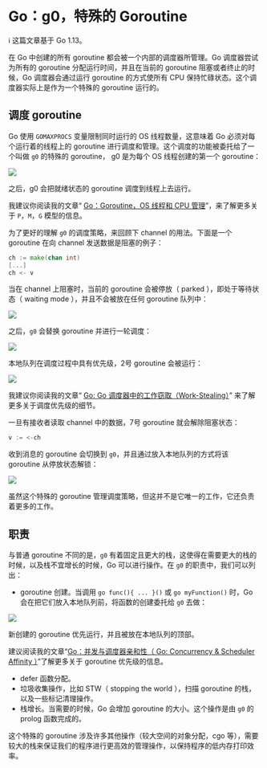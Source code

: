 # Go：g0，特殊的 Goroutine
ℹ️ 这篇文章基于 Go 1.13。

在 Go 中创建的所有 goroutine 都会被一个内部的调度器所管理。Go 调度器尝试为所有的 goroutine 分配运行时间，并且在当前的 goroutine 阻塞或者终止的时候，Go 调度器会通过运行 goroutine 的方式使所有 CPU 保持忙碌状态。这个调度器实际上是作为一个特殊的 goroutine 运行的。

## 调度 goroutine
Go 使用 ```GOMAXPROCS``` 变量限制同时运行的 OS 线程数量，这意味着 Go 必须对每个运行着的线程上的 goroutine 进行调度和管理。这个调度的功能被委托给了一个叫做 ```g0``` 的特殊的 goroutine， g0 是为每个 OS 线程创建的第一个 goroutine：

![](https://github.com/studygolang/gctt-images2/blob/master/20200104-Go-g0-Special-Goroutine/g0-created-for-each-OS-thread.png?raw=true)

之后，g0 会把就绪状态的 goroutine 调度到线程上去运行。

我建议你阅读我的文章“ [Go：Goroutine，OS 线程和 CPU 管理](https://medium.com/a-journey-with-go/go-goroutine-os-thread-and-cpu-management-2f5a5eaf518a)”，来了解更多关于 ```P```，```M```，```G``` 模型的信息。

为了更好的理解 ```g0``` 的调度策略，来回顾下 channel 的用法。下面是一个 goroutine 在向 channel 发送数据是阻塞的例子：

```go
ch := make(chan int)
[...]
ch <- v
```

当在 channel 上阻塞时，当前的 goroutine 会被停放（ parked ），即处于等待状态（ waiting mode ），并且不会被放在任何 goroutine 队列中：

![](https://github.com/studygolang/gctt-images2/blob/master/20200104-Go-g0-Special-Goroutine/blocking-goroutine-will-beparked.png?raw=true)

之后，```g0``` 会替换 goroutine 并进行一轮调度：

![](https://github.com/studygolang/gctt-images2/blob/master/20200104-Go-g0-Special-Goroutine/g0-replaces-the-goroutine.png?raw=true)

本地队列在调度过程中具有优先级，2号 goroutine 会被运行：

![](https://github.com/studygolang/gctt-images2/blob/master/20200104-Go-g0-Special-Goroutine/local-queue-scheduling.png?raw=true)

我建议你阅读我的文章“ [Go: Go 调度器中的工作窃取（Work-Stealing）](https://medium.com/a-journey-with-go/go-work-stealing-in-go-scheduler-d439231be64d)” 来了解更多关于调度优先级的细节。

一旦有接收者读取 channel 中的数据，7号 goroutine 就会解除阻塞状态：

```go
v := <-ch
```

收到消息的 goroutine 会切换到 ```g0```，并且通过放入本地队列的方式将该 goroutine 从停放状态解锁：

![](https://github.com/studygolang/gctt-images2/blob/master/20200104-Go-g0-Special-Goroutine/unlock-the-parked-goroutine.png?raw=true)

虽然这个特殊的 goroutine 管理调度策略，但这并不是它唯一的工作，它还负责着更多的工作。

## 职责
与普通 goroutine 不同的是，```g0``` 有着固定且更大的栈，这使得在需要更大的栈的时候，以及栈不宜增长的时候，Go 可以进行操作。在 ```g0``` 的职责中，我们可以列出：

- goroutine 创建。当调用 ```go func(){ ... }()``` 或 ```go myFunction()``` 时，Go 会在把它们放入本地队列前，将函数的创建委托给 ```g0``` 去做： 
 
![](https://github.com/studygolang/gctt-images2/blob/master/20200104-Go-g0-Special-Goroutine/goroutine-creation.png?raw=true)

新创建的 goroutine 优先运行，并且被放在本地队列的顶部。
  
建议阅读我的文章“[Go：并发与调度器亲和性（ Go: Concurrency & Scheduler Affinity ）](https://medium.com/a-journey-with-go/go-concurrency-scheduler-affinity-3b678f490488)”了解更多关于 goroutine 优先级的信息。

- defer 函数分配。
- 垃圾收集操作，比如 STW（ stopping the world ），扫描 goroutine 的栈，以及一些标记清理操作。
- 栈增长。当需要的时候，Go 会增加 goroutine 的大小。这个操作是由 ```g0``` 的 prolog 函数完成的。
  
这个特殊的 goroutine 涉及许多其他操作（较大空间的对象分配，cgo 等），需要较大的栈来保证我们的程序进行更高效的管理操作，以保持程序的低内存打印效率。
